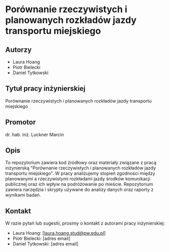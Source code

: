 # Porównanie rzeczywistych i planowanych rozkładów jazdy transportu miejskiego

## Autorzy
- Laura Hoang
- Piotr Bielecki
- Daniel Tytkowski

## Tytuł pracy inżynierskiej
Porównanie rzeczywistych i planowanych rozkładów jazdy transportu miejskiego

## Promotor
dr. hab. inż. Luckner Marcin

## Opis
To repozytorium zawiera kod źródłowy oraz materiały związane z pracą inżynierską "Porównanie rzeczywistych i planowanych rozkładów jazdy transportu miejskiego". W pracy analizujemy stopień zgodności między planowanymi a rzeczywistymi rozkładami jazdy środków komunikacji publicznej oraz ich wpływ na podróżowanie po mieście. Repozytorium zawiera narzędzia i skrypty używane do analizy danych oraz raporty z wynikami badań.

## Kontakt
W razie pytań lub sugestii, prosimy o kontakt z autorami pracy inżynierskiej:
- Laura Hoang: [laura.hoang.stud@pw.edu.pl]
- Piotr Bielecki: [adres email]
- Daniel Tytkowski: [adres email]


